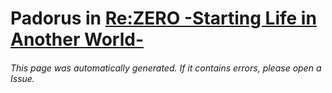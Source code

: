 # Padorus in [Re:ZERO -Starting Life in Another World-](https://myanimelist.net/manga/74697/Re_Zero_kara_Hajimeru_Isekai_Seikatsu)

###### This page was automatically generated. If it contains errors, please open a Issue.
